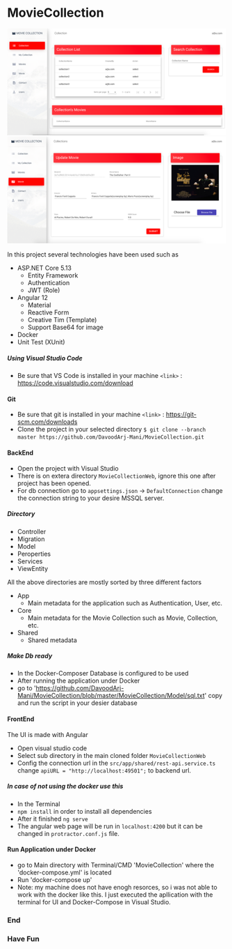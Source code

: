 # MovieCollection
![](https://github.com/DavoodArj-Mani/MovieCollection/blob/master/MovieCollection.png)
![](https://github.com/DavoodArj-Mani/MovieCollection/blob/master/MovieCollection-Movie.png)

In this project several technologies have been used such as
+ ASP.NET Core 5.13
    + Entity Framework
    + Authentication 
    + JWT (Role)
 + Angular 12
    + Material
    + Reactive Form
    + Creative Tim (Template) 
    + Support Base64 for image
 + Docker
 + Unit Test (XUnit)
 
 ##### Using Visual Studio Code
 + Be sure that VS Code is installed in your machine `<link>` : <https://code.visualstudio.com/download>
 
 #### Git
 + Be sure that git is installed in your machine `<link>` : <https://git-scm.com/downloads>
 + Clone the project in your selected directory `$ git clone --branch master https://github.com/DavoodArj-Mani/MovieCollection.git`
 
 #### BackEnd 
- Open the project with Visual Studio 
- There is on extera directory `MovieCollectionWeb`, ignore this one after project has been opened.
- For db connection go to `appsettings.json` -> `DefaultConnection` change the connection string to your desire MSSQL server.

##### Directory 
+ Controller
+ Migration
+ Model
+ Peroperties
+ Services
+ ViewEntity

All the above directories are mostly sorted by three different factors 
+ App
  + Main metadata for the application such as Authentication, User, etc.
+ Core
  + Main metadata for the Movie Collection such as Movie, Collection, etc.
+ Shared
  + Shared metadata
  
##### Make Db ready 
+ In the Docker-Composer Database is configured to be used 
+ After running the application under Docker 
+ go to 'https://github.com/DavoodArj-Mani/MovieCollection/blob/master/MovieCollection/Model/sql.txt' copy and run the script in your desier database

#### FrontEnd 
The UI is made with Angular
+ Open visual studio code 
+ Select sub directory in the main cloned folder `MovieCollectionWeb`
+ Config the connection url in the `src/app/shared/rest-api.service.ts` change `apiURL = "http://localhost:49501";` to backend url.
##### In case of not using the docker use this
+ In the Terminal 
+ `npm install` in order to install all dependencies
+ After it finished `ng serve`
+ The angular web page will be run in `localhost:4200` but it can be changed in `protractor.conf.js` file.

#### Run Application under Docker
+ go to Main directory with Terminal/CMD 'MovieCollection' where the 'docker-compose.yml' is located
+ Run 'docker-compose up'
+ Note: my machine does not have enogh resorces, so i was not able to work with the docker like this. I just executed the apllication with the terminal for UI and Docker-Compose in Visual Studio. 
 
### End
### Have Fun
